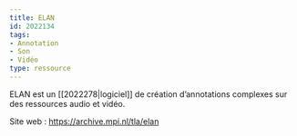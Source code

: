 ```yaml
---
title: ELAN
id: 2022134
tags:
- Annotation
- Son
- Vidéo
type: ressource
---
```


ELAN est un [[2022278|logiciel]] de création d’annotations complexes sur des ressources audio et vidéo.

Site web : <https://archive.mpi.nl/tla/elan>

